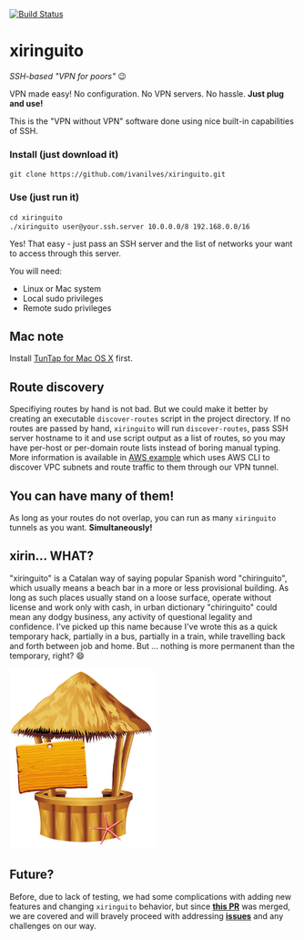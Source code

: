 [![Build Status](https://travis-ci.org/ivanilves/xiringuito.svg?branch=master)](https://travis-ci.org/ivanilves/xiringuito)

# xiringuito

*SSH-based "VPN for poors"* :wink:

VPN made easy! No configuration. No VPN servers. No hassle. **Just plug and use!**

This is the "VPN without VPN" software done using nice built-in capabilities of SSH.

### Install (just download it)
```
git clone https://github.com/ivanilves/xiringuito.git
```

### Use (just run it)
```
cd xiringuito
./xiringuito user@your.ssh.server 10.0.0.0/8 192.168.0.0/16
```
Yes! That easy - just pass an SSH server and the list of networks your want to access through this server.

You will need:
* Linux or Mac system
* Local sudo privileges
* Remote sudo privileges

## Mac note
Install [TunTap for Mac OS X](http://tuntaposx.sourceforge.net/) first.

## Route discovery
Specifiying routes by hand is not bad. But we could make it better by creating an executable `discover-routes` script in the project directory. If no routes are passed by hand, `xiringuito` will run `discover-routes`, pass SSH server hostname to it and use script output as a list of routes, so you may have per-host or per-domain route lists instead of boring manual typing. More information is available in [AWS example](https://github.com/ivanilves/xiringuito/blob/master/discover-routes.aws.example) which uses AWS CLI to discover VPC subnets and route traffic to them through our VPN tunnel.

## You can have many of them!
As long as your routes do not overlap, you can run as many `xiringuito` tunnels as you want. **Simultaneously!**

## xirin... WHAT?
"xiringuito" is a Catalan way of saying popular Spanish word "chiringuito", which usually means a beach bar in a more or less provisional building. As long as such places usually stand on a loose surface, operate without license and work only with cash, in urban dictionary "chiringuito" could mean any dodgy business, any activity of questional legality and confidence. I've picked up this name because I've wrote this as a quick temporary hack, partially in a bus, partially in a train, while travelling back and forth between job and home. But ... nothing is more permanent than the temporary, right? :smile:

<img src="xiringuito.png" width="256px" />

## Future?
Before, due to lack of testing, we had some complications with adding new features and changing `xiringuito` behavior, but since **[this PR](https://github.com/ivanilves/xiringuito/pull/32)** was merged, we are covered and will bravely proceed with addressing **[issues](https://github.com/ivanilves/xiringuito/issues)** and any challenges on our way. 
